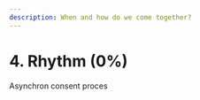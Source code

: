 ```yaml
---
description: When and how do we come together?
---
```


# 4. Rhythm \(0%\)

Asynchron consent proces 




